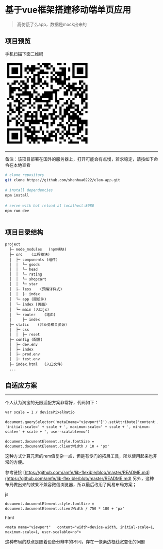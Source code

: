 # 基于vue框架搭建移动端单页应用
 
> 高仿饿了么app，数据是mock出来的
 
 
## 项目预览

手机扫描下面二维码
 
![](https://github.com/shenhua0222/elem-app/blob/master/static/img/1.jpg)

---
 
备注：该项目部署在国外的服务器上，打开可能会有点慢，若求稳定，请按如下命令在本地查看
 
``` bash
# clone repository
git clone https://github.com/shenhua0222/elem-app.git

# install dependencies
npm install
 
# serve with hot reload at localhost:8080
npm run dev
 
```
 
##  项目目录结构
 
```
project
  ├─ node_modules   (npm模块)  
  ├─ src    (工程模块)
  │  ├─ components (组件)
  │  │  └─ goods
  │  │  └─ head
  │  │  └─ rating
  │  │  └─ shopcart
  │  │  └─ star
  │  ├─ less    (预编译样式)
  │  │  ├─ index
  │  └─ app (跟组件)
  │  └─ index (页面)
  │  └─ main (入口js)
  │  └─ router    (路由)
  │     ├─ index
  ├─ static    (非业务相关资源)
  │  ├─ css
  │  │  ├─ reset 
  ├─ config (配置)
  │  ├─ dev.env
  │  ├─ index
  │  ├─ prod.env
  │  ├─ test.env
  ├─ index.html   (入口文件)
  ...
```
 
 
## 自适应方案
---
 
个人认为淘宝的无限适配方案非常好，代码如下：
 
 
    var scale = 1 / devicePixelRatio    
     
    document.querySelector('meta[name="viewport"]').setAttribute('content', 'initial-scale=' + scale + ', maximum-scale=' + scale + ', minimum-scale=' + scale + ', user-scalable=no')
 
    document.documentElement.style.fontSize = document.documentElement.clientWidth / 10 + 'px'
 
这种方式计算元素的rem值复杂一点，但是有专门的拓展工具，所以使用起来也非常的方便。 

参考链接  [https://github.com/amfe/lib-flexible/blob/master/README.md](https://github.com/amfe/lib-flexible/blob/master/README.md)
另外，这种布局做出来的效果不兼容微信浏览器，所以最后改用了网易布局方案；
 
  js
 
    document.documentElement.style.fontSize = document.documentElement.clientWidth / 750 * 100 + 'px'
       
html
 
    <meta name="viewport"   content="width=device-width, initial-scale=1, maximum-scale=1, user-scalable=no">
 
这种布局的缺点是随着设备分辨率的不同，存在一像素边框线宽变化的问题
